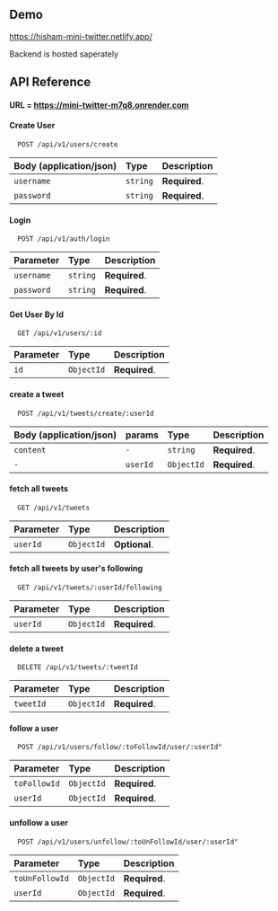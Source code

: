 ## Demo

https://hisham-mini-twitter.netlify.app/

Backend is hosted saperately




## API Reference

#### URL = https://mini-twitter-m7q8.onrender.com

#### Create User

```http
  POST /api/v1/users/create
```

| Body (application/json) | Type     | Description                       |
| :-------- | :------- | :-------------------------------- |
| `username`| `string` | **Required**. |
| `password`| `string` | **Required**. |


#### Login

```http
  POST /api/v1/auth/login
```

| Parameter | Type     | Description                       |
| :-------- | :------- | :-------------------------------- |
| `username`| `string` | **Required**.|
| `password`| `string` | **Required**.|

#### Get User By Id

```http
  GET /api/v1/users/:id
```

| Parameter | Type     | Description                       |
| :-------- | :------- | :-------------------------------- |
| `id`| `ObjectId` | **Required**.|


#### create a tweet

```http
  POST /api/v1/tweets/create/:userId
```

| Body (application/json) | params | Type     | Description                       |
| :-------- | :-------| :------- | :-------------------------------- |
| `content`| `-` | `string` | **Required**.|
| `-` | `userId` | `ObjectId` | **Required**.|

#### fetch all tweets

```http
  GET /api/v1/tweets
```

| Parameter | Type     | Description                       |
| :-------- | :------- | :-------------------------------- |
| `userId`| `ObjectId` | **Optional**.|


#### fetch all tweets by user's following

```http
  GET /api/v1/tweets/:userId/following
```

| Parameter | Type     | Description                       |
| :-------- | :------- | :-------------------------------- |
| `userId`| `ObjectId` | **Required**.|


#### delete a tweet

```http
  DELETE /api/v1/tweets/:tweetId
```

| Parameter | Type     | Description                       |
| :-------- | :------- | :-------------------------------- |
| `tweetId`| `ObjectId` | **Required**.|


#### follow a user

```http
  POST /api/v1/users/follow/:toFollowId/user/:userId"
```

| Parameter | Type     | Description                       |
| :-------- | :------- | :-------------------------------- |
| `toFollowId`| `ObjectId` | **Required**.|
| `userId`| `ObjectId` | **Required**.|


#### unfollow a user

```http
  POST /api/v1/users/unfollow/:toUnFollowId/user/:userId"
```

| Parameter | Type     | Description                       |
| :-------- | :------- | :-------------------------------- |
| `toUnFollowId`| `ObjectId` | **Required**.|
| `userId`| `ObjectId` | **Required**.|
